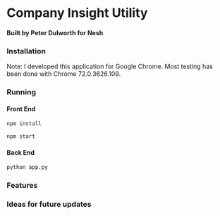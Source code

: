 # Company Insight Utility
#### Built by Peter Dulworth for Nesh

### Installation
Note: I developed this application for Google Chrome. Most testing has been done with Chrome 72.0.3626.109.

### Running
#### Front End
```bash
npm install
```
```bash
npm start
```

#### Back End
```bash
python app.py
```

### Features

### Ideas for future updates